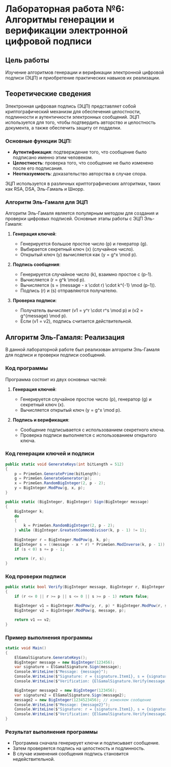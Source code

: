 # Лабораторная работа №6: Алгоритмы генерации и верификации электронной цифровой подписи

## Цель работы

Изучение алгоритмов генерации и верификации электронной цифровой подписи (ЭЦП) и приобретение практических навыков их реализации.

## Теоретические сведения

Электронная цифровая подпись (ЭЦП) представляет собой криптографический механизм для обеспечения целостности, подлинности и аутентичности электронных сообщений. ЭЦП используется для того, чтобы подтвердить авторство и целостность документа, а также обеспечить защиту от подделки.

### Основные функции ЭЦП:
- **Аутентификация**: подтверждение того, что сообщение было подписано именно этим человеком.
- **Целостность**: проверка того, что сообщение не было изменено после его подписания.
- **Неотказуемость**: доказательство авторства в случае спора.

ЭЦП используется в различных криптографических алгоритмах, таких как RSA, DSA, Эль-Гамаль и Шнорр.

### Алгоритм Эль-Гамаля для ЭЦП

Алгоритм Эль-Гамаля является популярным методом для создания и проверки цифровых подписей. Основные этапы работы с ЭЦП Эль-Гамаля:

1. **Генерация ключей**:
    - Генерируется большое простое число \(p\) и генератор \(g\).
    - Выбирается секретный ключ \(x\) (случайное число).
    - Открытый ключ \(y\) вычисляется как \(y = g^x \mod p\).

2. **Подпись сообщения**:
    - Генерируется случайное число \(k\), взаимно простое с \(p-1\).
    - Вычисляется \(r = g^k \mod p\).
    - Вычисляется \(s = (message - x \cdot r) \cdot k^{-1} \mod (p-1)\).
    - Подпись \(r\) и \(s\) отправляются получателю.

3. **Проверка подписи**:
    - Получатель вычисляет \(v1 = y^r \cdot r^s \mod p\) и \(v2 = g^{message} \mod p\).
    - Если \(v1 = v2\), подпись считается действительной.

## Алгоритм Эль-Гамаля: Реализация

В данной лабораторной работе был реализован алгоритм Эль-Гамаля для подписи и проверки подписи сообщений.

### Код программы

Программа состоит из двух основных частей:
1. **Генерация ключей**:
    - Генерируется случайное простое число \(p\), генератор \(g\) и секретный ключ \(x\).
    - Вычисляется открытый ключ \(y = g^x \mod p\).
  
2. **Подпись и верификация**:
    - Сообщение подписывается с использованием секретного ключа.
    - Проверка подписи выполняется с использованием открытого ключа.

### Код генерации ключей и подписи

```csharp
public static void GenerateKeys(int bitLength = 512)
{
    p = PrimeGen.GeneratePrime(bitLength);
    g = PrimeGen.GenerateGenerator(p);
    x = PrimeGen.RandomBigInteger(2, p - 2);
    y = BigInteger.ModPow(g, x, p);
}

public static (BigInteger, BigInteger) Sign(BigInteger message)
{
    BigInteger k;
    do
    {
        k = PrimeGen.RandomBigInteger(2, p - 2);
    } while (BigInteger.GreatestCommonDivisor(k, p - 1) != 1);
    
    BigInteger r = BigInteger.ModPow(g, k, p);
    BigInteger s = ((message - x * r) * PrimeGen.ModInverse(k, p - 1)) % (p - 1);
    if (s < 0) s += p - 1;
    
    return (r, s);
}
```

### Код проверки подписи

```csharp
public static bool Verify(BigInteger message, BigInteger r, BigInteger s)
{
    if (r <= 0 || r >= p || s <= 0 || s >= p - 1) return false;

    BigInteger v1 = BigInteger.ModPow(y, r, p) * BigInteger.ModPow(r, s, p) % p;
    BigInteger v2 = BigInteger.ModPow(g, message, p);

    return v1 == v2;
}
```

### Пример выполнения программы

```csharp
static void Main()
{
    ElGamalSignature.GenerateKeys();
    BigInteger message = new BigInteger(123456);
    var signature = ElGamalSignature.Sign(message);
    Console.WriteLine($"Message: {message}");
    Console.WriteLine($"Signature: r = {signature.Item1}, s = {signature.Item2}");
    Console.WriteLine($"Verification: {ElGamalSignature.Verify(message, signature.Item1, signature.Item2)}");

    BigInteger message2 = new BigInteger(123456);
    var signature2 = ElGamalSignature.Sign(message2);
    message2 = new BigInteger(1234523456); // изменяем сообщение
    Console.WriteLine($"Message: {message2}");
    Console.WriteLine($"Signature: r = {signature.Item1}, s = {signature.Item2}");
    Console.WriteLine($"Verification: {ElGamalSignature.Verify(message2, signature.Item1, signature.Item2)}");
}
```

### Результат выполнения программы

- Программа сначала генерирует ключи и подписывает сообщение.
- Затем проверяется подпись на целостность и подлинность.
- В случае изменения сообщения подпись становится недействительной.

